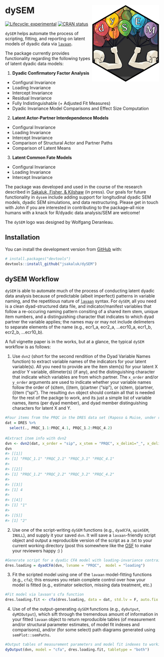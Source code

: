 
<!-- README.md is generated from README.Rmd. Please edit that file -->

# dySEM <img src="man/figures/logo.png" align="right" />

<!-- badges: start -->

[![Lifecycle:
experimental](https://img.shields.io/badge/lifecycle-maturing-blue.svg)](https://www.tidyverse.org/lifecycle/#maturing)
[![CRAN
status](https://www.r-pkg.org/badges/version/dySEM)](https://CRAN.R-project.org/package=dySEM)
<!-- badges: end -->

`dySEM` helps automate the process of scripting, fitting, and reporting
on latent models of dyadic data via [`lavaan`](http://lavaan.ugent.be).

The package currently provides functionality regarding the following
types of latent dyadic data models:

1.  **Dyadic Confirmatory Factor Analysis**

<!-- end list -->

  - Configural Invariance
  - Loading Invariance
  - Intercept Invariance
  - Residual Invariance
  - Fully Indistinguishable (+ Adjusted Fit Measures)
  - Dyadic Invariance Model Comparisons and Effect Size Computation

<!-- end list -->

2.  **Latent Actor-Partner Interdependence Models**

<!-- end list -->

  - Configural Invariance
  - Loading Invariance
  - Intercept Invariance
  - Comparison of Structural Actor and Partner Paths
  - Comparison of Latent Means

<!-- end list -->

3.  **Latent Common Fate Models**

<!-- end list -->

  - Configural Invariance
  - Loading Invariance
  - Intercept Invariance

The package was developed and used in the course of the research
described in [Sakaluk, Fisher, & Kilshaw](https://psyarxiv.com/9vcnz/)
(in press). Our goals for future functionality in `dysem` include adding
support for longitudinal dyadic SEM models, dyadic SEM simulations, and
data restructuring. Please get in touch with John if you are interested
in contributing to the package–all nice humans with a knack for R/dyadic
data analysis/SEM are welcome\!

The `dySEM` logo was designed by Wolfgang Deranleau.

## Installation

You can install the development version from
[GitHub](https://github.com/) with:

``` r
# install.packages("devtools")
devtools::install_github("jsakaluk/dySEM")
```

## dySEM Workflow

`dySEM` is able to automate much of the process of conducting latent
dyadic data analysis because of predictable (albeit imperfect) patterns
in variable naming, and the repetitious nature of
[`lavaan`](http://lavaan.ugent.be) syntax. For `dySEM`, all you need is
a clean dyad-structured data file, and indicator/manifest variables that
follow a re-occuring naming pattern consiting of a shared item stem,
unique item numbers, and a distinguishing character that indicates to
which dyad partner the variable applies; the names may or may not
include delimeters to separate elements of the name (e.g., ecr1\_a,
ecr2\_a, …ecr10\_a, ecr1\_b, ecr2\_b, …ecr10\_b).

A full vignette paper is in the works, but at a glance, the typical
`dySEM` workflow is as follows:

1.  Use `dvn2` (short for the second rendition of the Dyad Variable
    Names function) to extract variable names of the indicators for your
    latent variable(s). All you need to provide are the item stem(s) for
    your latent X and/or Y variable, dilimeter(s) (if any), and the
    distinguishing character that indicate which variables are from
    which partner. The `x_order` and/or `y_order` arguments are used to
    indicate whether your variable names follow the order of (s)tem,
    (i)tem, (p)artner (“sip”), or (s)tem, (p)artner, (i)tem (“spi”). The
    resulting `dvn` object should contain all that is needed for the
    rest of the packge to work, and its just a simple list of variable
    names, items (per dyad member), and dyad member distinguishing
    characters for latent X and Y.

<!-- end list -->

``` r
#Four items from the PRQC in the DRES data set (Raposo & Muise, under review) from each dyad member
dat = DRES %>% 
  select(., PRQC_1.1:PRQC_4.1, PRQC_1.2:PRQC_4.2)

#Extract item info with dvn2
dvn <- dvn2(dat, x_order = "sip", x_stem = "PRQC", x_delim1="_", x_delim2 = ".", distinguish_1="1", distinguish_2="2")
dvn
#> [[1]]
#> [1] "PRQC_1.1" "PRQC_2.1" "PRQC_3.1" "PRQC_4.1"
#> 
#> [[2]]
#> [1] "PRQC_1.2" "PRQC_2.2" "PRQC_3.2" "PRQC_4.2"
#> 
#> [[3]]
#> [1] 4
#> 
#> [[4]]
#> [1] "1"
#> 
#> [[5]]
#> [1] "2"
```

2.  Use one of the script-writing `dySEM` functions (e.g., `dyadCFA`,
    `apimSEM`, `INULL`), and supply it your saved `dvn`. It will save a
    `lavaan`-friendly script object and output a reproducible version of
    the script as a .txt to your current working directory (post this
    somewhere like the [OSF](http://osf.io) to make your reviewers happy
    :) )

<!-- end list -->

``` r
#Generate script for a dyadic CFA model with loading-invariance contraints
dres.loading = dyadCFA(dvn, lvname = "PRQC",  model = "loading")
```

3.  Fit the scripted model using one of the `lavaan` model-fitting
    functions (e.g., `cfa`); this ensures you retain complete control
    over how your model is fitted (e.g., estimator selection, missing
    data treatment, etc.)

<!-- end list -->

``` r
#Fit model via lavaan's cfa function
dres.loading.fit <- cfa(dres.loading, data = dat, std.lv = F, auto.fix.first= F, meanstructure = T)
```

4.  Use of of the output-generating `dySEM` functions (e.g., `dyOutput`,
    `dyMIOutput`), which sift through the tremendous amount of
    information in your fitted `lavaan` object to return reproducible
    tables (of measurement and/or structural parameter estimates, of
    model fit indexes and comparisons), and/or (for some select) path
    diagrams generated using `semPlot::semPaths`.

<!-- end list -->

``` r
#Output tables of measurement parameters and model fit indexes to working directory
dyOutput(dvn, model = "cfa", dres.loading.fit, tabletype = "both")
```
